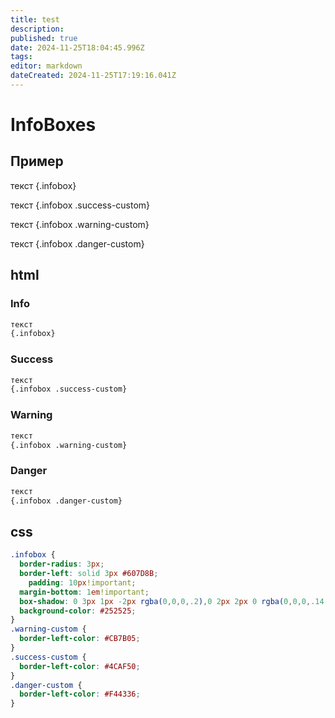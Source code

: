 ```yaml
---
title: test
description: 
published: true
date: 2024-11-25T18:04:45.996Z
tags: 
editor: markdown
dateCreated: 2024-11-25T17:19:16.041Z
---
```


# InfoBoxes

## Пример

текст
{.infobox}

текст
{.infobox .success-custom}

текст
{.infobox .warning-custom}

текст
{.infobox .danger-custom}

## html

### Info

```html
текст
{.infobox}
```

### Success

```html
текст
{.infobox .success-custom}
```

### Warning

```html
текст
{.infobox .warning-custom}
```

### Danger

```html
текст
{.infobox .danger-custom}
```
## css

```css
.infobox {
  border-radius: 3px;
  border-left: solid 3px #607D8B;
	padding: 10px!important;
  margin-bottom: 1em!important;
  box-shadow: 0 3px 1px -2px rgba(0,0,0,.2),0 2px 2px 0 rgba(0,0,0,.14),0 1px 5px 0 rgba(0,0,0,.12);
  background-color: #252525;
}
.warning-custom { 
  border-left-color: #CB7B05;
}
.success-custom { 
  border-left-color: #4CAF50;
}
.danger-custom { 
  border-left-color: #F44336;
}
```